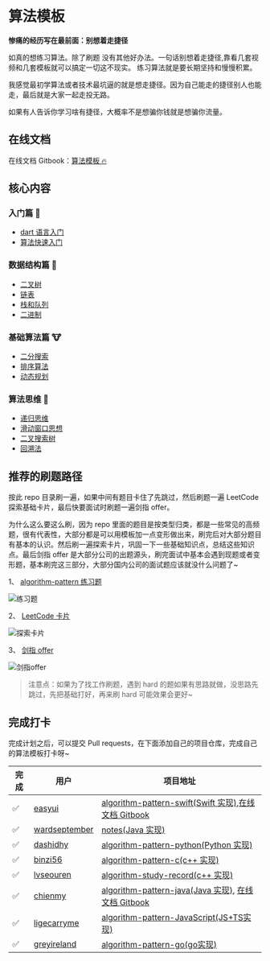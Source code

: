 # 算法模板

**惨痛的经历写在最前面：别想着走捷径**

如真的想练习算法。除了刷题 没有其他好办法。一句话别想着走捷径,靠看几套视频和几套模板就可以搞定一切这不现实。
练习算法就是要长期坚持和慢慢积累。

我感觉最初学算法或者技术最坑逼的就是想走捷径。因为自己能走的捷径别人也能走，最后就是大家一起走投无路。

如果有人告诉你学习啥有捷径，大概率不是想骗你钱就是想骗你流量。
## 在线文档

在线文档 Gitbook：[算法模板 🔥](https://ayaseeri.gitbook.io/algorithm-pattern-dart/)

## 核心内容

### 入门篇 🐶

- [dart 语言入门](./introduction/dart.md)
- [算法快速入门](./introduction/quickstart.md)

### 数据结构篇 🐰

- [二叉树](./data_structure/binary_tree.md)
- [链表](./data_structure/linked_list.md)
- [栈和队列](./data_structure/stack_queue.md)
- [二进制](./data_structure/binary_op.md)

### 基础算法篇 🐮

- [二分搜索](./basic_algorithm/binary_search.md)
- [排序算法](./basic_algorithm/sort.md)
- [动态规划](./basic_algorithm/dp.md)

### 算法思维 🦁

- [递归思维](./advanced_algorithm/recursion.md)
- [滑动窗口思想](./advanced_algorithm/slide_window.md)
- [二叉搜索树](./advanced_algorithm/binary_search_tree.md)
- [回溯法](./advanced_algorithm/backtrack.md)


## 推荐的刷题路径

按此 repo 目录刷一遍，如果中间有题目卡住了先跳过，然后刷题一遍 LeetCode 探索基础卡片，最后快要面试时刷题一遍剑指 offer。

为什么这么要这么刷，因为 repo 里面的题目是按类型归类，都是一些常见的高频题，很有代表性，大部分都是可以用模板加一点变形做出来，刷完后对大部分题目有基本的认识。然后刷一遍探索卡片，巩固一下一些基础知识点，总结这些知识点。最后剑指 offer 是大部分公司的出题源头，刷完面试中基本会遇到现题或者变形题，基本刷完这三部分，大部分国内公司的面试题应该就没什么问题了~

1、 [algorithm-pattern 练习题](https://ayaseeri.gitbook.io/algorithm-pattern-dart/)

![练习题](https://img.fuiboom.com/img/repo_practice.png)

2、 [LeetCode 卡片](https://leetcode-cn.com/explore/)

![探索卡片](https://img.fuiboom.com/img/leetcode_explore.png)

3、 [剑指 offer](https://leetcode-cn.com/problemset/lcof/)

![剑指offer](https://img.fuiboom.com/img/leetcode_jzoffer.png)

> 注意点：如果为了找工作刷题，遇到 hard 的题如果有思路就做，没思路先跳过，先把基础打好，再来刷 hard 可能效果会更好~
## 完成打卡

完成计划之后，可以提交 Pull requests，在下面添加自己的项目仓库，完成自己的算法模板打卡呀~

| 完成 | 用户                                              | 项目地址                                                            |
| ---- | ------------------------------------------------- | ------------------------------------------------------------------- |
| ✅   | [easyui](https://github.com/easyui/) | [algorithm-pattern-swift(Swift 实现)](https://github.com/easyui/algorithm-pattern-swift),[在线文档 Gitbook](https://zyj.gitbook.io/algorithm-pattern-swift/) |
| ✅   | [wardseptember](https://github.com/wardseptember) | [notes(Java 实现)](https://github.com/wardseptember/notes)          |
| ✅   | [dashidhy](https://github.com/dashidhy) | [algorithm-pattern-python(Python 实现)](https://github.com/dashidhy/algorithm-pattern-python) |
| ✅   | [binzi56](https://github.com/binzi56) | [algorithm-pattern-c(c++ 实现)](https://github.com/binzi56/algorithm-pattern-c) |
| ✅   | [lvseouren](https://github.com/lvseouren) | [algorithm-study-record(c++ 实现)](https://github.com/lvseouren/algorithm-study-record) |
| ✅   | [chienmy](https://github.com/chienmy) | [algorithm-pattern-java(Java 实现)](https://github.com/chienmy/algorithm-pattern-java), [在线文档 Gitbook](https://chienmy.gitbook.io/algorithm-pattern-java/) |
| ✅ | [ligecarryme](https://github.com/ligecarryme) | [algorithm-pattern-JavaScript(JS+TS实现)](https://github.com/ligecarryme/algorithm-pattern-JavaScript) |
| ✅ | [greyireland](https://github.com/greyireland) | [algorithm-pattern-go(go实现)](https://greyireland.gitbook.io/algorithm-pattern/) |